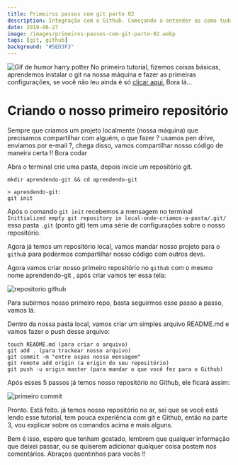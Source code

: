 ```yaml
---
title: Primeiros passos com git parte 02
description: Integração com o Github. Começando a entender as como tudo funciona.
date: 2019-06-27
image: /images/primeiros-passos-com-git-parte-02.webp
tags: [git, github]
background: "#5ED3F3"
---
```


![Gif de humor harry potter](/images/primeiros-passos-com-git-parte-02.webp)
No primeiro tutorial, fizemos coisas básicas, aprendemos instalar o git na nossa máquina e fazer as primeiras configurações, se você não leu ainda é só [clicar aqui.](blog/2019-01-17-primeiros-passos-com-git) Bora lá…

# Criando o nosso primeiro repositório

Sempre que criamos um projeto localmente (nossa máquina) que precisamos compartilhar com alguém, o que fazer ? usamos pen drive, enviamos por e-mail ?, chega disso, vamos compartilhar nosso código de maneira certa !! Bora codar

Abra o terminal crie uma pasta, depois inicie um repositório git.

```shell
mkdir aprendendo-git && cd aprendendo-git

> aprendendo-git:
git init
```

Após o comando `git init` recebemos a mensagem no terminal `Inittialized empty git repository in local-onde-criamos-a-pasta/.git/` essa pasta `.git` (ponto git) tem uma série de configurações sobre o nosso repositório.

Agora já temos um repositório local, vamos mandar nosso projeto para o `github` para podermos compartilhar nosso código com outros devs.

Agora vamos criar nosso primeiro repositório no `github` com o mesmo nome aprendendo-git , após criar vamos ter essa tela:

![repositorio github](/images/repositorio-github.webp)

Para subirmos nosso primeiro repo, basta seguirmos esse passo a passo, vamos lá.

Dentro da nossa pasta local, vamos criar um simples arquivo README.md e vamos fazer o push desse arquivo:

```shell
touch README.md (para criar o arquivo)
git add . (para trackear nosso arquivo)
git commit -m "entre aspas nossa mensagem"
git remote add origin (a origin do seu repositório)
git push -u origin master (para mandar o que você fez para o Github)
```

Após esses 5 passos já temos nosso repositório no Github, ele ficará assim:

![primeiro commit](/images/primeiro-commit.webp)

Pronto. Está feito. já temos nosso repositório no ar, sei que se você está lendo esse tutorial, tem pouca experiência com git e Github, então na parte 3, vou explicar sobre os comandos acima e mais alguns.

Bem é isso, espero que tenham gostado, lembrem que qualquer informação que deixei passar, ou se quiserem adicionar qualquer coisa postem nos comentários. Abraços quentinhos para vocês !!

